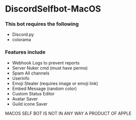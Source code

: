# DiscordSelfbot-MacOS

### This bot requires the following
- Discord.py
- colorama

### Features include
- Webhook Logs to prevent reports
- Server Nuker cmd (must have perms)
- Spam All channels 
- Userinfo
- Emoji Stealer (requires image or emoji link)
- Embed Message (random color)
- Custom Status Editor
- Avatar Saver 
- Guild icone Saver 

MACOS SELF BOT IS NOT IN ANY WAY A PRODUCT OF APPLE

